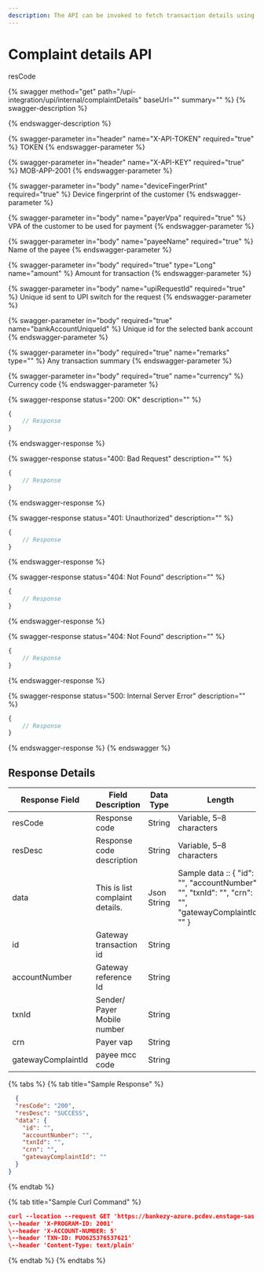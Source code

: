 ```yaml
---
description: The API can be invoked to fetch transaction details using transaction id.
---
```


# Complaint details API

resCode

{% swagger method="get" path="/upi-integration/upi/internal/complaintDetails" baseUrl="" summary="" %}
{% swagger-description %}

{% endswagger-description %}

{% swagger-parameter in="header" name="X-API-TOKEN" required="true" %}
TOKEN
{% endswagger-parameter %}

{% swagger-parameter in="header" name="X-API-KEY" required="true" %}
MOB-APP-2001
{% endswagger-parameter %}

{% swagger-parameter in="body" name="deviceFingerPrint" required="true" %}
Device fingerprint of the customer
{% endswagger-parameter %}

{% swagger-parameter in="body" name="payerVpa" required="true" %}
VPA of the customer to be used for payment
{% endswagger-parameter %}

{% swagger-parameter in="body" name="payeeName" required="true" %}
Name of the payee
{% endswagger-parameter %}

{% swagger-parameter in="body" required="true" type="Long" name="amount" %}
Amount for transaction
{% endswagger-parameter %}

{% swagger-parameter in="body" name="upiRequestId" required="true" %}
Unique id sent to UPI switch for the request
{% endswagger-parameter %}

{% swagger-parameter in="body" required="true" name="bankAccountUniqueId" %}
Unique id for the selected bank account
{% endswagger-parameter %}

{% swagger-parameter in="body" required="true" name="remarks" type="" %}
Any transaction summary
{% endswagger-parameter %}

{% swagger-parameter in="body" required="true" name="currency" %}
Currency code
{% endswagger-parameter %}

{% swagger-response status="200: OK" description="" %}
```javascript
{
    // Response
}
```
{% endswagger-response %}

{% swagger-response status="400: Bad Request" description="" %}
```javascript
{
    // Response
}
```
{% endswagger-response %}

{% swagger-response status="401: Unauthorized" description="" %}
```javascript
{
    // Response
}
```
{% endswagger-response %}

{% swagger-response status="404: Not Found" description="" %}
```javascript
{
    // Response
}
```
{% endswagger-response %}

{% swagger-response status="404: Not Found" description="" %}
```javascript
{
    // Response
}
```
{% endswagger-response %}

{% swagger-response status="500: Internal Server Error" description="" %}
```javascript
{
    // Response
}
```
{% endswagger-response %}
{% endswagger %}

## Response Details

<table><thead><tr><th width="257">Response Field</th><th>Field Description</th><th>Data Type</th><th>Length</th></tr></thead><tbody><tr><td>resCode</td><td>Response code</td><td>String</td><td>Variable, 5–8 characters</td></tr><tr><td>resDesc</td><td>Response code description</td><td>String</td><td>Variable, 5–8 characters</td></tr><tr><td>data</td><td>This is list complaint details.</td><td>Json String </td><td>Sample data :: { "id": "", "accountNumber": "", "txnId": "", "crn": "", "gatewayComplaintId": "" }</td></tr><tr><td>id</td><td>Gateway transaction id </td><td>String</td><td></td></tr><tr><td>accountNumber</td><td>Gateway reference Id</td><td>String</td><td></td></tr><tr><td>txnId</td><td>Sender/ Payer Mobile number</td><td>String</td><td></td></tr><tr><td>crn</td><td>Payer vap</td><td>String</td><td></td></tr><tr><td>gatewayComplaintId</td><td>payee mcc code</td><td>String</td><td></td></tr></tbody></table>

{% tabs %}
{% tab title="Sample Response" %}
```json
  {
  "resCode": "200",
  "resDesc": "SUCCESS",
  "data": {
    "id": "",
    "accountNumber": "",
    "txnId": "",
    "crn": "",
    "gatewayComplaintId": ""
  }
}
```
{% endtab %}

{% tab title="Sample Curl Command" %}
```json
curl --location --request GET 'https://bankezy-azure.pcdev.enstage-sas.com/upi-integration/upi/internal/complaintDetails' \
\--header 'X-PROGRAM-ID: 2001'
\--header 'X-ACCOUNT-NUMBER: 5'
\--header 'TXN-ID: PUO625376537621'
\--header 'Content-Type: text/plain'
```
{% endtab %}
{% endtabs %}
